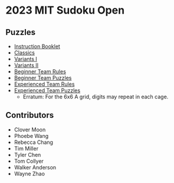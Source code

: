 # 2023 MIT Sudoku Open

## Puzzles

- [Instruction Booklet](instructions.pdf)
- [Classics](classics.pdf)
- [Variants I](variants-i.pdf)
- [Variants II](variants-ii.pdf)
- [Beginner Team Rules](b-team-rules.pdf)
- [Beginner Team Puzzles](b-team-puzzles.pdf)
- [Experienced Team Rules](a-team-rules.pdf)
- [Experienced Team Puzzles](a-team-puzzles.pdf)
    - Erratum: For the 6x6 A grid, digits may repeat in each cage.

## Contributors

- Clover Moon
- Phoebe Wang
- Rebecca Chang
- Tim Miller
- Tyler Chen
- Tom Collyer
- Walker Anderson
- Wayne Zhao
